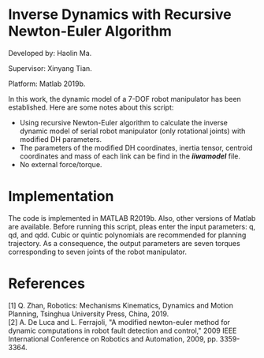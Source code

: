 # Inverse Dynamics with Recursive Newton-Euler Algorithm
Developed by: Haolin Ma.

Supervisor: Xinyang Tian.

Platform: Matlab 2019b.

In this work, the dynamic model of a 7-DOF robot manipulator has been established. Here are some notes about this script:

- Using recursive Newton-Euler algorithm to calculate the inverse dynamic model of serial robot manipulator (only rotational joints) with modified DH parameters.
- The parameters of the modified DH coordinates, inertia tensor, centroid coordinates and mass of each link can be find in the ***iiwamodel*** file.
- No external force/torque.

# Implementation 
The code is implemented in MATLAB R2019b. Also, other versions of Matlab are available. Before running this script, pleas enter the input parameters: q, qd, and qdd. Cubic or quintic polynomials are recommended for planning trajectory. As a consequence, the output parameters are seven torques corresponding to seven joints of the robot manipulator.

# References
[1] Q. Zhan, Robotics: Mechanisms Kinematics, Dynamics and Motion Planning, Tsinghua University Press, China, 2019.  
[2] A. De Luca and L. Ferrajoli, "A modified newton-euler method for dynamic computations in robot fault detection and control," 2009 IEEE International Conference on Robotics and Automation, 2009, pp. 3359-3364.
